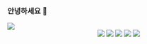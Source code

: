 ### 안녕하세요 👋

<!--
**ning222222/ning222222** is a ✨ _special_ ✨ repository because its `README.md` (this file) appears on your GitHub profile.


Here are some ideas to get you started:

- 🔭 I’m currently working on ...
- 🌱 I’m currently learning ...
- 👯 I’m looking to collaborate on ...
- 🤔 I’m looking for help with ...
- 💬 Ask me about ...
- 📫 How to reach me: ...
- 😄 Pronouns: ...
- ⚡ Fun fact: ...
-->

<img src="https://capsule-render.vercel.app/api?type=waving&color=blackauto&height=300&section=header&text=Yerin%20&fontSize=90" />
<!--   <li style="float:left;">
<img src="https://img.shields.io/badge/Node.js-색코드?style=for-the-badge&logo=Node.js&logoColor=black"></li>
  
  <li style="float:left;">
<img src="https://img.shields.io/badge/React-61DAFB?style=for-the-badge&logo=react&logoColor=black"></li>
  
  <li>
<img src="https://img.shields.io/badge/Python-blue?style=for-the-badge&logo=python&logoColor=black"></li>
  
  <li>
<a href="버튼을 눌렀을 때 이동할 링크" target="_blank"><img src="https://img.shields.io/badge/typescript-black?style=flat-square&logo=typescript&logoColor=white"/></a>
</li>
</ul> -->
<div align="center">
<img src="https://img.shields.io/badge/Node.js-색코드?style=for-the-badge&logo=Node.js&logoColor=black">
<img src="https://img.shields.io/badge/React-61DAFB?style=for-the-badge&logo=react&logoColor=black">
<img src="https://img.shields.io/badge/Python-blue?style=for-the-badge&logo=python&logoColor=black">
<img src="https://img.shields.io/badge/css-blue?style=for-the-badge&logo=python&logoColor=black">
<img src="https://img.shields.io/badge/html-blue?style=for-the-badge&logo=python&logoColor=black">
</div>
